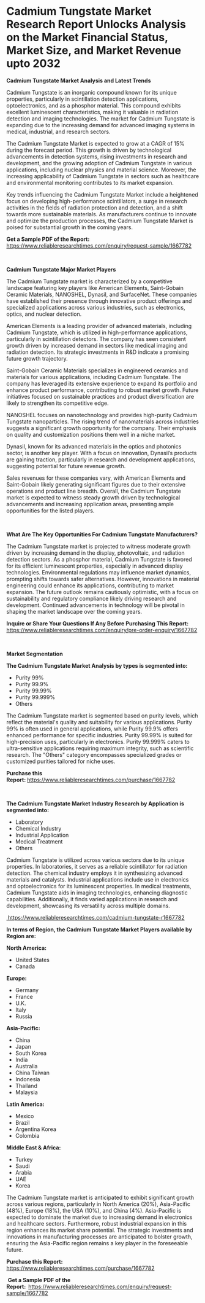 <p><h1>Cadmium Tungstate Market Research Report Unlocks Analysis on the Market Financial Status, Market Size, and Market Revenue upto 2032</h1></p><p><strong>Cadmium Tungstate Market Analysis and Latest Trends</strong></p>
<p><p>Cadmium Tungstate is an inorganic compound known for its unique properties, particularly in scintillation detection applications, optoelectronics, and as a phosphor material. This compound exhibits excellent luminescent characteristics, making it valuable in radiation detection and imaging technologies. The market for Cadmium Tungstate is expanding due to the increasing demand for advanced imaging systems in medical, industrial, and research sectors.</p><p>The Cadmium Tungstate Market is expected to grow at a CAGR of 15% during the forecast period. This growth is driven by technological advancements in detection systems, rising investments in research and development, and the growing adoption of Cadmium Tungstate in various applications, including nuclear physics and material science. Moreover, the increasing applicability of Cadmium Tungstate in sectors such as healthcare and environmental monitoring contributes to its market expansion.</p><p>Key trends influencing the Cadmium Tungstate Market include a heightened focus on developing high-performance scintillators, a surge in research activities in the fields of radiation protection and detection, and a shift towards more sustainable materials. As manufacturers continue to innovate and optimize the production processes, the Cadmium Tungstate Market is poised for substantial growth in the coming years.</p></p>
<p><strong>Get a Sample PDF of the Report:&nbsp;</strong> <a href="https://www.reliableresearchtimes.com/enquiry/request-sample/1667782?utm_campaign=2255&utm_medium=2&utm_source=Github&utm_content=ia&utm_term=18042025&utm_id=cadmium-tungstate">https://www.reliableresearchtimes.com/enquiry/request-sample/1667782</a></p>
<p>&nbsp;</p>
<p><strong>Cadmium Tungstate Major Market Players</strong></p>
<p><p>The Cadmium Tungstate market is characterized by a competitive landscape featuring key players like American Elements, Saint-Gobain Ceramic Materials, NANOSHEL, Dynasil, and SurfaceNet. These companies have established their presence through innovative product offerings and specialized applications across various industries, such as electronics, optics, and nuclear detection.</p><p>American Elements is a leading provider of advanced materials, including Cadmium Tungstate, which is utilized in high-performance applications, particularly in scintillation detectors. The company has seen consistent growth driven by increased demand in sectors like medical imaging and radiation detection. Its strategic investments in R&D indicate a promising future growth trajectory.</p><p>Saint-Gobain Ceramic Materials specializes in engineered ceramics and materials for various applications, including Cadmium Tungstate. The company has leveraged its extensive experience to expand its portfolio and enhance product performance, contributing to robust market growth. Future initiatives focused on sustainable practices and product diversification are likely to strengthen its competitive edge.</p><p>NANOSHEL focuses on nanotechnology and provides high-purity Cadmium Tungstate nanoparticles. The rising trend of nanomaterials across industries suggests a significant growth opportunity for the company. Their emphasis on quality and customization positions them well in a niche market.</p><p>Dynasil, known for its advanced materials in the optics and photonics sector, is another key player. With a focus on innovation, Dynasil’s products are gaining traction, particularly in research and development applications, suggesting potential for future revenue growth.</p><p>Sales revenues for these companies vary, with American Elements and Saint-Gobain likely generating significant figures due to their extensive operations and product line breadth. Overall, the Cadmium Tungstate market is expected to witness steady growth driven by technological advancements and increasing application areas, presenting ample opportunities for the listed players.</p></p>
<p>&nbsp;</p>
<p><strong>What Are The Key Opportunities For Cadmium Tungstate Manufacturers?</strong></p>
<p><p>The Cadmium Tungstate market is projected to witness moderate growth driven by increasing demand in the display, photovoltaic, and radiation detection sectors. As a phosphor material, Cadmium Tungstate is favored for its efficient luminescent properties, especially in advanced display technologies. Environmental regulations may influence market dynamics, prompting shifts towards safer alternatives. However, innovations in material engineering could enhance its applications, contributing to market expansion. The future outlook remains cautiously optimistic, with a focus on sustainability and regulatory compliance likely driving research and development. Continued advancements in technology will be pivotal in shaping the market landscape over the coming years.</p></p>
<p><strong>Inquire or Share Your Questions If Any Before Purchasing This Report:</strong> <a href="https://www.reliableresearchtimes.com/enquiry/pre-order-enquiry/1667782?utm_campaign=2255&utm_medium=2&utm_source=Github&utm_content=ia&utm_term=18042025&utm_id=cadmium-tungstate">https://www.reliableresearchtimes.com/enquiry/pre-order-enquiry/1667782</a></p>
<p>&nbsp;</p>
<p><strong>Market Segmentation</strong></p>
<p><strong>The Cadmium Tungstate Market Analysis by types is segmented into:</strong></p>
<p><ul><li>Purity 99%</li><li>Purity 99.9%</li><li>Purity 99.99%</li><li>Purity 99.999%</li><li>Others</li></ul></p>
<p><p>The Cadmium Tungstate market is segmented based on purity levels, which reflect the material's quality and suitability for various applications. Purity 99% is often used in general applications, while Purity 99.9% offers enhanced performance for specific industries. Purity 99.99% is suited for high-precision uses, particularly in electronics. Purity 99.999% caters to ultra-sensitive applications requiring maximum integrity, such as scientific research. The "Others" category encompasses specialized grades or customized purities tailored for niche uses.</p></p>
<p><strong>Purchase this Report:&nbsp;</strong><a href="https://www.reliableresearchtimes.com/purchase/1667782?utm_campaign=2255&utm_medium=2&utm_source=Github&utm_content=ia&utm_term=18042025&utm_id=cadmium-tungstate">https://www.reliableresearchtimes.com/purchase/1667782</a></p>
<p>&nbsp;</p>
<p><strong>The Cadmium Tungstate Market Industry Research by Application is segmented into:</strong></p>
<p><ul><li>Laboratory</li><li>Chemical Industry</li><li>Industrial Application</li><li>Medical Treatment</li><li>Others</li></ul></p>
<p><p>Cadmium Tungstate is utilized across various sectors due to its unique properties. In laboratories, it serves as a reliable scintillator for radiation detection. The chemical industry employs it in synthesizing advanced materials and catalysts. Industrial applications include use in electronics and optoelectronics for its luminescent properties. In medical treatments, Cadmium Tungstate aids in imaging technologies, enhancing diagnostic capabilities. Additionally, it finds varied applications in research and development, showcasing its versatility across multiple domains.</p></p>
<p><a href="https://www.reliableresearchtimes.com/cadmium-tungstate-r1667782?utm_campaign=2255&utm_medium=2&utm_source=Github&utm_content=ia&utm_term=18042025&utm_id=cadmium-tungstate">&nbsp;https://www.reliableresearchtimes.com/cadmium-tungstate-r1667782</a></p>
<p><strong>In terms of Region, the Cadmium Tungstate Market Players available by Region are:</strong></p>
<p>
    <p> <strong> North America: </strong>
        <ul>
            <li>United States</li>
            <li>Canada</li>
        </ul>
        </p> 
    <p> <strong> Europe: </strong>
        <ul>
            <li>Germany</li>
            <li>France</li>
            <li>U.K.</li>
            <li>Italy</li>
            <li>Russia</li>
        </ul>
        </p> 
    <p> <strong> Asia-Pacific: </strong>
        <ul>
            <li>China</li>
            <li>Japan</li>
            <li>South Korea</li>
            <li>India</li>
            <li>Australia</li>
            <li>China Taiwan</li>
            <li>Indonesia</li>
            <li>Thailand</li>
            <li>Malaysia</li>
        </ul>
        </p> 
    <p> <strong> Latin America: </strong>
        <ul>
            <li>Mexico</li>
            <li>Brazil</li>
            <li>Argentina Korea</li>
            <li>Colombia</li>
        </ul>
        </p> 
    <p> <strong> Middle East & Africa: </strong>
        <ul>
            <li>Turkey</li>
            <li>Saudi</li>
            <li>Arabia</li>
            <li>UAE</li>
            <li>Korea</li>
        </ul>
    </p>
    </p>
<p><p>The Cadmium Tungstate market is anticipated to exhibit significant growth across various regions, particularly in North America (20%), Asia-Pacific (48%), Europe (18%), the USA (10%), and China (4%). Asia-Pacific is expected to dominate the market due to increasing demand in electronics and healthcare sectors. Furthermore, robust industrial expansion in this region enhances its market share potential. The strategic investments and innovations in manufacturing processes are anticipated to bolster growth, ensuring the Asia-Pacific region remains a key player in the foreseeable future.</p></p>
<p><strong>Purchase this Report: </strong><a href="https://www.reliableresearchtimes.com/purchase/1667782?utm_campaign=2255&utm_medium=2&utm_source=Github&utm_content=ia&utm_term=18042025&utm_id=cadmium-tungstate">https://www.reliableresearchtimes.com/purchase/1667782</a></p>
<p>&nbsp;<strong>Get a Sample PDF of the Report:&nbsp;&nbsp;</strong><a href="https://www.reliableresearchtimes.com/enquiry/request-sample/1667782?utm_campaign=2255&utm_medium=2&utm_source=Github&utm_content=ia&utm_term=18042025&utm_id=cadmium-tungstate">https://www.reliableresearchtimes.com/enquiry/request-sample/1667782</a></p>
<p><strong></strong></p>
<p><p></p><p></p><p></p></p>